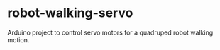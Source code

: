 # robot-walking-servo
Arduino project to control servo motors for a quadruped robot walking motion.
